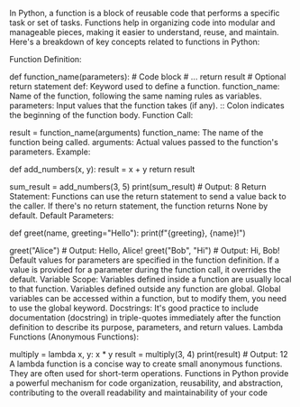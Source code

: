 In Python, a function is a block of reusable code that performs a specific task or set of tasks. Functions help in organizing code into modular and manageable pieces, making it easier to understand, reuse, and maintain. Here's a breakdown of key concepts related to functions in Python:

Function Definition:

def function_name(parameters):
    # Code block
    # ...
    return result  # Optional return statement
def: Keyword used to define a function.
function_name: Name of the function, following the same naming rules as variables.
parameters: Input values that the function takes (if any).
:: Colon indicates the beginning of the function body.
Function Call:

result = function_name(arguments)
function_name: The name of the function being called.
arguments: Actual values passed to the function's parameters.
Example:

def add_numbers(x, y):
    result = x + y
    return result

sum_result = add_numbers(3, 5)
print(sum_result)  # Output: 8
Return Statement:
Functions can use the return statement to send a value back to the caller.
If there's no return statement, the function returns None by default.
Default Parameters:

def greet(name, greeting="Hello"):
    print(f"{greeting}, {name}!")

greet("Alice")          # Output: Hello, Alice!
greet("Bob", "Hi")      # Output: Hi, Bob!
Default values for parameters are specified in the function definition.
If a value is provided for a parameter during the function call, it overrides the default.
Variable Scope:
Variables defined inside a function are usually local to that function.
Variables defined outside any function are global.
Global variables can be accessed within a function, but to modify them, you need to use the global keyword.
Docstrings:
It's good practice to include documentation (docstring) in triple-quotes immediately after the function definition to describe its purpose, parameters, and return values.
Lambda Functions (Anonymous Functions):

multiply = lambda x, y: x * y
result = multiply(3, 4)
print(result)  # Output: 12
A lambda function is a concise way to create small anonymous functions.
They are often used for short-term operations.
Functions in Python provide a powerful mechanism for code organization, reusability, and abstraction, contributing to the overall readability and maintainability of your code

